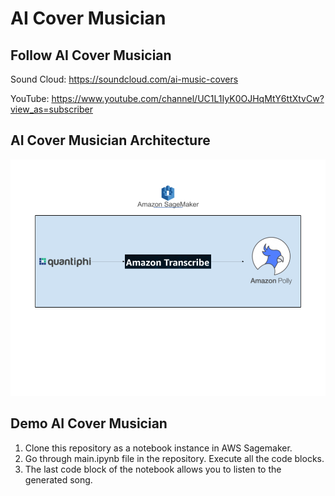 # AI Cover Musician

## Follow AI Cover Musician

Sound Cloud: https://soundcloud.com/ai-music-covers

YouTube: https://www.youtube.com/channel/UC1L1IyK0OJHqMtY6ttXtvCw?view_as=subscriber

## AI Cover Musician Architecture

![Shows which Amazon services were used.](https://github.com/basilwong/ai-cover-musician/blob/master/archive/files/Marketplacedeveloperchallengediagram.png)



## Demo AI Cover Musician
1. Clone this repository as a notebook instance in AWS Sagemaker. 
2. Go through main.ipynb file in the repository. Execute all the code blocks. 
3. The last code block of the notebook allows you to listen to the generated song. 
